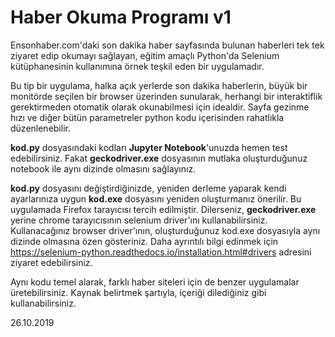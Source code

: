 # Haber Okuma Programı v1
Ensonhaber.com'daki son dakika haber sayfasında bulunan haberleri tek tek ziyaret edip okumayı sağlayan, eğitim amaçlı Python'da Selenium kütüphanesinin kullanımına örnek teşkil eden bir uygulamadır.

Bu tip bir uygulama, halka açık yerlerde son dakika haberlerin, büyük bir monitörde seçilen bir browser üzerinden sunularak, herhangi bir interaktiflik gerektirmeden otomatik olarak okunabilmesi için idealdir. Sayfa gezinme hızı ve diğer bütün parametreler python kodu içerisinden rahatlıkla düzenlenebilir.

**kod.py** dosyasındaki kodları **Jupyter Notebook**'unuzda hemen test edebilirsiniz. Fakat **geckodriver.exe** dosyasının mutlaka oluşturduğunuz notebook ile aynı dizinde olmasını sağlayınız.

**kod.py** dosyasını değiştirdiğinizde, yeniden derleme yaparak kendi ayarlarınıza uygun **kod.exe** dosyasını yeniden oluşturmanız önerilir. Bu uygulamada Firefox tarayıcısı tercih edilmiştir. Dilerseniz, **geckodriver.exe** yerine chrome tarayıcısının selenium driver'ını kullanabilirsiniz. Kullanacağınız browser driver'ının, oluşturduğunuz kod.exe dosyasıyla aynı dizinde olmasına özen gösteriniz. Daha ayrıntılı bilgi edinmek için https://selenium-python.readthedocs.io/installation.html#drivers adresini ziyaret edebilirsiniz.

Aynı kodu temel alarak, farklı haber siteleri için de benzer uygulamalar üretebilirsiniz. Kaynak belirtmek şartıyla, içeriği dilediğiniz gibi kullanabilirsiniz.

26.10.2019
